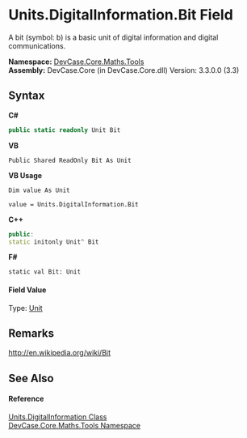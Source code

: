 # Units.DigitalInformation.Bit Field
 

A bit (symbol: b) is a basic unit of digital information and digital communications.

**Namespace:**&nbsp;<a href="N_DevCase_Core_Maths_Tools">DevCase.Core.Maths.Tools</a><br />**Assembly:**&nbsp;DevCase.Core (in DevCase.Core.dll) Version: 3.3.0.0 (3.3)

## Syntax

**C#**<br />
``` C#
public static readonly Unit Bit
```

**VB**<br />
``` VB
Public Shared ReadOnly Bit As Unit
```

**VB Usage**<br />
``` VB Usage
Dim value As Unit

value = Units.DigitalInformation.Bit

```

**C++**<br />
``` C++
public:
static initonly Unit^ Bit
```

**F#**<br />
``` F#
static val Bit: Unit
```


#### Field Value
Type: <a href="T_DevCase_Core_Maths_Unit">Unit</a>

## Remarks
<a href="http://en.wikipedia.org/wiki/Bit" target="_blank">http://en.wikipedia.org/wiki/Bit</a>

## See Also


#### Reference
<a href="T_DevCase_Core_Maths_Tools_Units_DigitalInformation">Units.DigitalInformation Class</a><br /><a href="N_DevCase_Core_Maths_Tools">DevCase.Core.Maths.Tools Namespace</a><br />